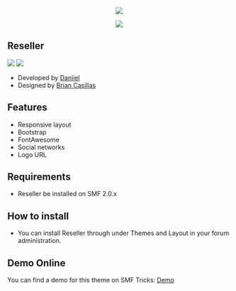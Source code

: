  <p align="center">
    <img src="https://smftricks.com/logos/logo.png">
 </p>
  <p align="center">
    <img src="https://i.imgur.com/9nONUnH.png">
 </p>
 
 ## Reseller
<img src="https://img.shields.io/badge/License-MPL 2.0-a05a3f?style=flat-square"> <img src="https://img.shields.io/badge/SMF-2.0-996ee1?style=flat-square">

* Developed by [Daniiel](https://github.com/dmarquez9)
* Designed by [Brian Casillas](https://www.simplemachines.org/community/index.php?action=profile;u=404087)

## Features
- Responsive layout
- Bootstrap
- FontAwesome
- Social networks
- Logo URL

## Requirements
* Reseller be installed on SMF 2.0.x

## How to install
* You can install Reseller through under Themes and Layout in your forum administration.

## Demo Online
You can find a demo for this theme on SMF Tricks: [Demo](http://demo.smftricks.com/index.php?theme=50)
